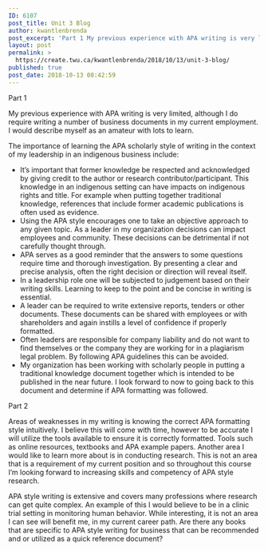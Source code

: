 ```yaml
---
ID: 6107
post_title: Unit 3 Blog
author: kwantlenbrenda
post_excerpt: 'Part 1 My previous experience with APA writing is very limited, although I do require writing a number of business documents in my current employment. I would describe myself as an amateur with lots to learn. The importance of learning the APA scholarly style of writing in the context of my leadership in an indigenous &hellip; <p><a href="https://create.twu.ca/kwantlenbrenda/2018/10/13/unit-3-blog/">Continue reading<span> "Unit 3 Blog"</span></a></p>'
layout: post
permalink: >
  https://create.twu.ca/kwantlenbrenda/2018/10/13/unit-3-blog/
published: true
post_date: 2018-10-13 08:42:59
---
```

Part 1

My previous experience with APA writing is very limited, although I do require writing a number of business documents in my current employment. I would describe myself as an amateur with lots to learn.

The importance of learning the APA scholarly style of writing in the context of my leadership in an indigenous business include:

<ul>
<li>It’s important that former knowledge be respected and acknowledged by giving credit to the author or research contributor/participant. This knowledge in an indigenous setting can have impacts on indigenous rights and title. For example when putting together traditional knowledge, references that include former academic publications is often used as evidence.</li>
<li>Using the APA style encourages one to take an objective approach to any given topic. As a leader in my organization decisions can impact employees and community. These decisions can be detrimental if not carefully thought through.</li>
<li>APA serves as a good reminder that the answers to some questions require time and thorough investigation. By presenting a clear and precise analysis, often the right decision or direction will reveal itself.</li>
<li>In a leadership role one will be subjected to judgement based on their writing skills. Learning to keep to the point and be concise in writing is essential.</li>
<li>A leader can be required to write extensive reports, tenders or other documents. These documents can be shared with employees or with shareholders and again instills a level of confidence if properly formatted.</li>
<li>Often leaders are responsible for company liability and do not want to find themselves or the company they are working for in a plagiarism legal problem. By following APA guidelines this can be avoided.</li>
<li>My organization has been working with scholarly people in putting a traditional knowledge document together which is intended to be published in the near future. I look forward to now to going back to this document and determine if APA formatting was followed.</li>
</ul>

Part 2

Areas of weaknesses in my writing is knowing the correct APA formatting style intuitively. I believe this will come with time, however to be accurate I will utilize the tools available to ensure it is correctly formatted. Tools such as online resources, textbooks and APA example papers. Another area I would like to learn more about is in conducting research. This is not an area that is a requirement of my current position and so throughout this course I’m looking forward to increasing skills and competency of APA style research.

APA style writing is extensive and covers many professions where research can get quite complex. An example of this I would believe to be in a clinic trial setting in monitoring human behavior. While interesting, it is not an area I can see will benefit me, in my current career path. Are there any books that are specific to APA style writing for business that can be recommended and or utilized as a quick reference document?
